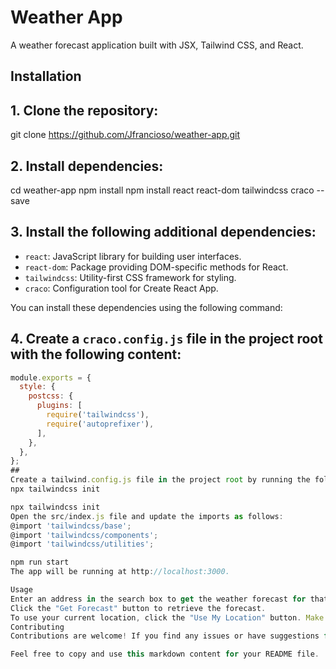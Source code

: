 # Weather App

A weather forecast application built with JSX, Tailwind CSS, and React.

## Installation

## 1. Clone the repository:

git clone https://github.com/Jfrancioso/weather-app.git


## 2. Install dependencies:

cd weather-app
npm install
npm install react react-dom tailwindcss craco --save

## 3. Install the following additional dependencies:

- `react`: JavaScript library for building user interfaces.
- `react-dom`: Package providing DOM-specific methods for React.
- `tailwindcss`: Utility-first CSS framework for styling.
- `craco`: Configuration tool for Create React App.

You can install these dependencies using the following command:


## 4. Create a `craco.config.js` file in the project root with the following content:

```javascript
module.exports = {
  style: {
    postcss: {
      plugins: [
        require('tailwindcss'),
        require('autoprefixer'),
      ],
    },
  },
};
##
Create a tailwind.config.js file in the project root by running the following command:
npx tailwindcss init

npx tailwindcss init
Open the src/index.js file and update the imports as follows:
@import 'tailwindcss/base';
@import 'tailwindcss/components';
@import 'tailwindcss/utilities';

npm run start
The app will be running at http://localhost:3000.

Usage
Enter an address in the search box to get the weather forecast for that location.
Click the "Get Forecast" button to retrieve the forecast.
To use your current location, click the "Use My Location" button. Make sure to grant permission for location access when prompted.
Contributing
Contributions are welcome! If you find any issues or have suggestions for improvement, please submit a pull request or open an issue on the GitHub repository.

Feel free to copy and use this markdown content for your README file.

